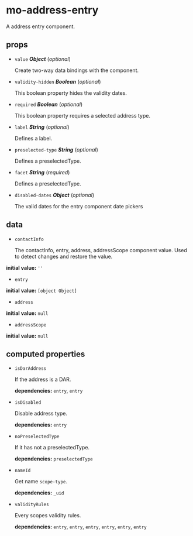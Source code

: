 # mo-address-entry 

A address entry component. 

## props 

- `value` ***Object*** (*optional*) 

  Create two-way data bindings with the component. 

- `validity-hidden` ***Boolean*** (*optional*) 

  This boolean property hides the validity dates. 

- `required` ***Boolean*** (*optional*) 

  This boolean property requires a selected address type. 

- `label` ***String*** (*optional*) 

  Defines a label. 

- `preselected-type` ***String*** (*optional*) 

  Defines a preselectedType. 

- `facet` ***String*** (*required*) 

  Defines a preselectedType. 

- `disabled-dates` ***Object*** (*optional*) 

  The valid dates for the entry component date pickers 

## data 

- `contactInfo` 

  The contactInfo, entry, address, addressScope component value.
  Used to detect changes and restore the value. 

**initial value:** `''` 

- `entry` 

**initial value:** `[object Object]` 

- `address` 

**initial value:** `null` 

- `addressScope` 

**initial value:** `null` 

## computed properties 

- `isDarAddress` 

  If the address is a DAR. 

   **dependencies:** `entry`, `entry` 

- `isDisabled` 

  Disable address type. 

   **dependencies:** `entry` 

- `noPreselectedType` 

  If it has not a preselectedType. 

   **dependencies:** `preselectedType` 

- `nameId` 

  Get name `scope-type`. 

   **dependencies:** `_uid` 

- `validityRules` 

  Every scopes validity rules. 

   **dependencies:** `entry`, `entry`, `entry`, `entry`, `entry`, `entry` 


